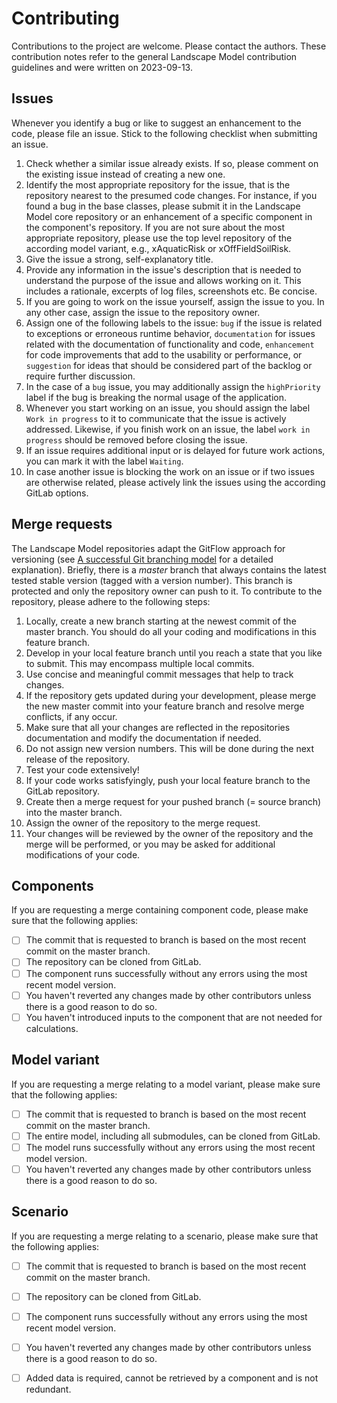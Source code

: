 # Contributing

Contributions to the project are welcome. Please contact the authors. These contribution notes refer to the general
Landscape Model contribution guidelines and were written on 2023-09-13.

## Issues

Whenever you identify a bug or like to suggest an enhancement to the code, please file an issue. Stick to the following
checklist when submitting an issue.

1. Check whether a similar issue already exists. If so, please comment on the existing issue instead of creating a new
   one.
2. Identify the most appropriate repository for the issue, that is the repository nearest to the presumed code changes.
   For instance, if you found a bug in the base classes, please submit it in the Landscape Model core repository or an
   enhancement of a specific component in the component's repository. If you are not sure about the most appropriate
   repository, please use the top level repository of the according model variant, e.g., xAquaticRisk or
   xOffFieldSoilRisk.
3. Give the issue a strong, self-explanatory title.
4. Provide any information in the issue's description that is needed to understand the purpose of the issue and allows
   working on it. This includes a rationale, excerpts of log files, screenshots etc. Be concise.
5. If you are going to work on the issue yourself, assign the issue to you. In any other case, assign the issue to the
   repository owner.
6. Assign one of the following labels to the issue: `bug` if the issue is related to exceptions or erroneous runtime
   behavior, `documentation` for issues related with the documentation of functionality and code, `enhancement` for
   code improvements that add to the usability or performance, or `suggestion` for ideas that should be considered part
   of the backlog or require further discussion.
7. In the case of a `bug` issue, you may additionally assign the `highPriority` label if the bug is breaking the normal
   usage of the application.
8. Whenever you start working on an issue, you should assign the label `Work in progress` to it to communicate that the
   issue is actively addressed. Likewise, if you finish work on an issue, the label `work in progress` should be
   removed before closing the issue.
9. If an issue requires additional input or is delayed for future work actions, you can mark it with the label
   `Waiting`.
10. In case another issue is blocking the work on an issue or if two issues are otherwise related, please actively link
    the issues using the according GitLab options.

## Merge requests

The Landscape Model repositories adapt the GitFlow approach for versioning (see
[A successful Git branching model](https://nvie.com/posts/a-successful-git-branching-model/) for a detailed
explanation). Briefly, there is a *master* branch that always contains the latest tested stable version (tagged with a
version number). This branch is protected and only the repository owner can push to it. To contribute to the repository,
please adhere to the following steps:

1. Locally, create a new branch starting at the newest commit of the master branch. You should do all your coding and
   modifications in this feature branch.
2. Develop in your local feature branch until you reach a state that you like to submit. This may encompass multiple
   local commits.
3. Use concise and meaningful commit messages that help to track changes.
4. If the repository gets updated during your development, please merge the new master commit into your feature branch
   and resolve merge conflicts, if any occur.
5. Make sure that all your changes are reflected in the repositories documentation and modify the documentation if
   needed.
6. Do not assign new version numbers. This will be done during the next release of the repository.
7. Test your code extensively!
8. If your code works satisfyingly, push your local feature branch to the GitLab repository.
9. Create then a merge request for your pushed branch (= source branch) into the master branch.
10. Assign the owner of the repository to the merge request.
11. Your changes will be reviewed by the owner of the repository and the merge will be performed, or you may be asked
    for additional modifications of your code.

## Components

If you are requesting a merge containing component code, please make sure that the following applies:

- [ ] The commit that is requested to branch is based on the most recent commit on the master branch.
- [ ] The repository can be cloned from GitLab.
- [ ] The component runs successfully without any errors using the most recent model version.
- [ ] You haven't reverted any changes made by other contributors unless there is a good reason to do so.
- [ ] You haven't introduced inputs to the component that are not needed for calculations.

## Model variant

If you are requesting a merge relating to a model variant, please make sure that the following applies:

- [ ] The commit that is requested to branch is based on the most recent commit on the master branch.
- [ ] The entire model, including all submodules, can be cloned from GitLab.
- [ ] The model runs successfully without any errors using the most recent model version.
- [ ] You haven't reverted any changes made by other contributors unless there is a good reason to do so.

## Scenario

If you are requesting a merge relating to a scenario, please make sure that the following applies:

- [ ] The commit that is requested to branch is based on the most recent commit on the master branch.
- [ ] The repository can be cloned from GitLab.
- [ ] The component runs successfully without any errors using the most recent model version.
- [ ] You haven't reverted any changes made by other contributors unless there is a good reason to do so.
- [ ] Added data is required, cannot be retrieved by a component and is not redundant.

